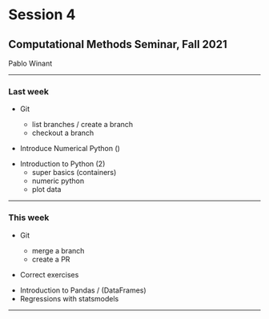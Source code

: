 # Session 4

## Computational Methods Seminar, Fall 2021

Pablo Winant

----


### Last week


<div class="container">


<div class="col">

- Git
  - list branches / create a branch
  - checkout a branch

- Introduce Numerical Python ()

</div>

<div class="col">

- Introduction to Python (2)
  - super basics (containers)
  - numeric python
  - plot data

</div>

</div>

</div>

---

### This week


<div class="container">


<div class="col">

- Git
  - merge a branch
  - create a PR

- Correct exercises

</div>

<div class="col">

- Introduction to Pandas / (DataFrames)
- Regressions with statsmodels

</div>

</div>

---
